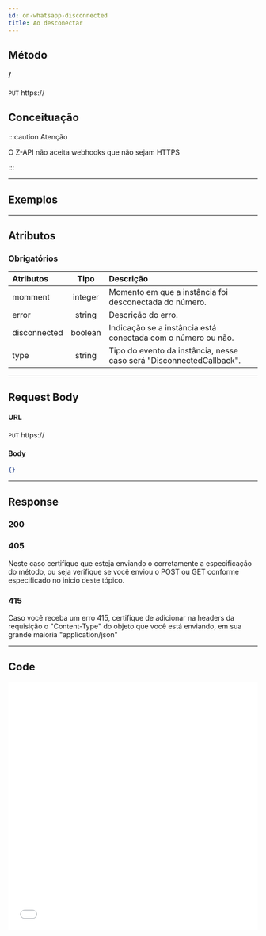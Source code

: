 ```yaml
---
id: on-whatsapp-disconnected
title: Ao desconectar
---
```


## Método

#### /

`PUT` https://

## Conceituação

:::caution Atenção

O Z-API não aceita webhooks que não sejam HTTPS

:::

---

## Exemplos

---

## Atributos

### Obrigatórios

| Atributos | Tipo | Descrição |
| :-- | :-: | :-- |
| momment | integer | Momento em que a instância foi desconectada do número. |
| error | string | Descrição do erro. |
| disconnected | boolean | Indicação se a instância está conectada com o número ou não. |
| type | string | Tipo do evento da instância, nesse caso será "DisconnectedCallback". |

---

## Request Body

#### URL

`PUT` https://

#### Body

```json
{}
```

---

## Response

### 200

### 405

Neste caso certifique que esteja enviando o corretamente a especificação do método, ou seja verifique se você enviou o POST ou GET conforme especificado no inicio deste tópico.

### 415

Caso você receba um erro 415, certifique de adicionar na headers da requisição o "Content-Type" do objeto que você está enviando, em sua grande maioria "application/json"

---

## Code

<iframe src="//api.apiembed.com/?source=https://raw.githubusercontent.com/Z-API/z-api-docs/main/json-examples/update-webhook-delivery.json&targets=all" frameborder="0" scrolling="no" width="100%" height="500px" seamless></iframe>
